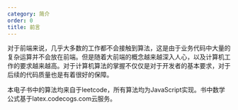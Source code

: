 ```yaml
---
category: 简介
order: 0
title: 前言
---
```


对于前端来说，几乎大多数的工作都不会接触到算法，这是由于业务代码中大量的复杂运算并不会放在前端。但是随着大前端的概念越来越深入人心，以及计算机工作的要求越来越高。对于计算机算法的掌握不仅仅是对于开发者的基本要求，对于后续的代码质量也是有着很好的保障。

本电子书中的算法均来自于leetcode，所有算法均为JavaScript实现。书中数学公式基于latex.codecogs.com云服务。
